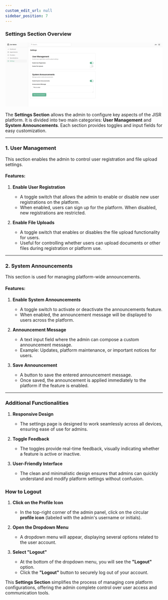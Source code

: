 ```yaml
---
custom_edit_url: null 
sidebar_position: 7
---
```


### **Settings Section Overview**
![admin panel](./img/setting.png)

The **Settings Section** allows the admin to configure key aspects of the JISR platform. It is divided into two main categories: **User Management** and **System Announcements**. Each section provides toggles and input fields for easy customization.

---

### **1. User Management**  
This section enables the admin to control user registration and file upload settings.

#### **Features**:
1. **Enable User Registration**  
   - A toggle switch that allows the admin to enable or disable new user registrations on the platform.  
   - When enabled, users can sign up for the platform. When disabled, new registrations are restricted.  

2. **Enable File Uploads**  
   - A toggle switch that enables or disables the file upload functionality for users.  
   - Useful for controlling whether users can upload documents or other files during registration or platform use.

---

### **2. System Announcements**  
This section is used for managing platform-wide announcements.

#### **Features**:
1. **Enable System Announcements**  
   - A toggle switch to activate or deactivate the announcements feature.  
   - When enabled, the announcement message will be displayed to users across the platform.  

2. **Announcement Message**  
   - A text input field where the admin can compose a custom announcement message.  
   - Example: Updates, platform maintenance, or important notices for users.  

3. **Save Announcement**  
   - A button to save the entered announcement message.  
   - Once saved, the announcement is applied immediately to the platform if the feature is enabled.  

---

### **Additional Functionalities**  

1. **Responsive Design**  
   - The settings page is designed to work seamlessly across all devices, ensuring ease of use for admins.

2. **Toggle Feedback**  
   - The toggles provide real-time feedback, visually indicating whether a feature is active or inactive.

3. **User-Friendly Interface**  
   - The clean and minimalistic design ensures that admins can quickly understand and modify platform settings without confusion.



### **How to Logout**  

1. **Click on the Profile Icon**  
   - In the top-right corner of the admin panel, click on the circular **profile icon** (labeled with the admin's username or initials).  

2. **Open the Dropdown Menu**  
   - A dropdown menu will appear, displaying several options related to the user account.  

3. **Select "Logout"**  
   - At the bottom of the dropdown menu, you will see the **"Logout"** option.  
   - Click the **"Logout"** button to securely log out of your account.  


This **Settings Section** simplifies the process of managing core platform configurations, offering the admin complete control over user access and communication tools.